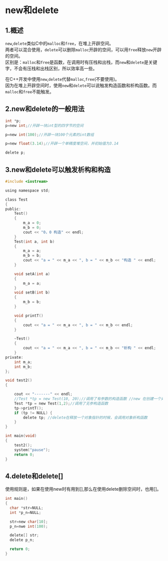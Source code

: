 # new和delete

## 1.概述
``new``,``delete``类似C中的``malloc``和``free``，在堆上开辟空间。<br>
两者可以混合使用，``delete``可以删除``malloc``开辟的空间，可以用``free``释放``new``开辟的空间。<br>
区别是：``malloc``和``free``是函数，在调用时有压栈和出栈，而``new``和``delete``是关键字，不会有压栈和出栈区别，所以效率高一些。<br>

在C++开发中使用``new``,``delete``代替``malloc``,``free``(不要使用)。<br>
因为在堆上开辟空间时，使用``new``和``delete``可以说触发构造函数和析构函数。而``malloc``和``free``不能触发。<br>

## 2.new和delete的一般用法

```c
int *p;
p=new int;//开辟一块int型的四字节的空间

p=new int(100);//开辟一块100个元素的int数组

p=new float(3.14);//开辟一个单精度堆空间，并初始值为3.14

delete p;
```


## 3.new和delete可以触发析构和构造
```c
#include <iostream>

using namespace std;

class Test
{
public:
	Test()
	{
		m_a = 0;
		m_b = 0;
		cout << "0，0 构造" << endl;
	}
	Test(int a, int b)
	{
		m_a = a;
		m_b = b;
		cout << "a = " << m_a << ", b = " << m_b << "构造 " << endl;
	}

	void setA(int a)
	{
		m_a = a;
	}
	void setB(int b)
	{
		m_b = b;
	}

	void printT()
	{
		cout << "a = " << m_a << ", b = " << m_b << endl;
	}

	~Test()
	{
		cout << "a = " << m_a << ", b = " << m_b << "析构 " << endl;
	}
private:
	int m_a;
	int m_b;
};

void test2()
{

	cout << "-------" << endl;
	//Test *tp = new Test(10, 20);//调用了有参数的构造函数 //new 在创建一个对象的时候，会调用对象的构造函数
	Test *tp = new Test(1,2);//调用了无参构造函数
	tp->printT();
	if (tp != NULL) {
		delete tp; //delete在释放一个对象指针的时候，会调用对象析构函数
	}
}

int main(void)
{
	test2();
	system("pause");
	return 0;
}
```

## 4.delete和delete[]
使用规则是，如果在使用new时有用到[],那么在使用delete删除空间时，也用[]。<br>
```c
int main()
{
  char *str=NULL;
  int *p_n=NULL;

  str=new char[10];
  p_n=nwe int(100);

  delete[] str;
  delete p_n;

  return 0;
}
```
